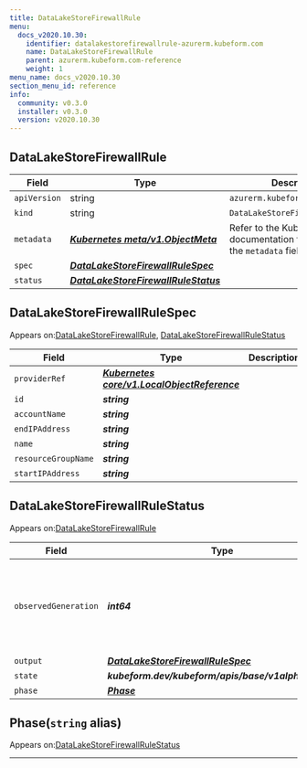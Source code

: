 ```yaml
---
title: DataLakeStoreFirewallRule
menu:
  docs_v2020.10.30:
    identifier: datalakestorefirewallrule-azurerm.kubeform.com
    name: DataLakeStoreFirewallRule
    parent: azurerm.kubeform.com-reference
    weight: 1
menu_name: docs_v2020.10.30
section_menu_id: reference
info:
  community: v0.3.0
  installer: v0.3.0
  version: v2020.10.30
---
```


## DataLakeStoreFirewallRule
| Field | Type | Description |
| ------ | ----- | ----------- |
| `apiVersion` | string | `azurerm.kubeform.com/v1alpha1` |
|    `kind` | string | `DataLakeStoreFirewallRule` |
| `metadata` | ***[Kubernetes meta/v1.ObjectMeta](https://v1-18.docs.kubernetes.io/docs/reference/generated/kubernetes-api/v1.18/#objectmeta-v1-meta)***|Refer to the Kubernetes API documentation for the fields of the `metadata` field.|
| `spec` | ***[DataLakeStoreFirewallRuleSpec](#datalakestorefirewallrulespec)***||
| `status` | ***[DataLakeStoreFirewallRuleStatus](#datalakestorefirewallrulestatus)***||
## DataLakeStoreFirewallRuleSpec

Appears on:[DataLakeStoreFirewallRule](#datalakestorefirewallrule), [DataLakeStoreFirewallRuleStatus](#datalakestorefirewallrulestatus)

| Field | Type | Description |
| ------ | ----- | ----------- |
| `providerRef` | ***[Kubernetes core/v1.LocalObjectReference](https://v1-18.docs.kubernetes.io/docs/reference/generated/kubernetes-api/v1.18/#localobjectreference-v1-core)***||
| `id` | ***string***||
| `accountName` | ***string***||
| `endIPAddress` | ***string***||
| `name` | ***string***||
| `resourceGroupName` | ***string***||
| `startIPAddress` | ***string***||
## DataLakeStoreFirewallRuleStatus

Appears on:[DataLakeStoreFirewallRule](#datalakestorefirewallrule)

| Field | Type | Description |
| ------ | ----- | ----------- |
| `observedGeneration` | ***int64***| ***(Optional)*** Resource generation, which is updated on mutation by the API Server.|
| `output` | ***[DataLakeStoreFirewallRuleSpec](#datalakestorefirewallrulespec)***| ***(Optional)*** |
| `state` | ***kubeform.dev/kubeform/apis/base/v1alpha1.State***| ***(Optional)*** |
| `phase` | ***[Phase](#phase)***| ***(Optional)*** |
## Phase(`string` alias)

Appears on:[DataLakeStoreFirewallRuleStatus](#datalakestorefirewallrulestatus)

---
